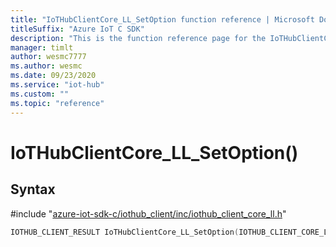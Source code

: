 ```yaml
---                             
title: "IoTHubClientCore_LL_SetOption function reference | Microsoft Docs" 
titleSuffix: "Azure IoT C SDK"            
description: "This is the function reference page for the IoTHubClientCore_LL_SetOption() function in the Azure IoT C SDK. This SDK is used with Azure IoT Hub and Azure IoT Hub Device Provisioning Service"            
manager: timlt                 
author: wesmc7777              
ms.author: wesmc               
ms.date: 09/23/2020                    
ms.service: "iot-hub"             
ms.custom: ""                
ms.topic: "reference"        
---                            
```


# IoTHubClientCore_LL_SetOption()

## Syntax

\#include "[azure-iot-sdk-c/iothub_client/inc/iothub_client_core_ll.h](../iothub-client-core-ll-h.md)"  
```C
IOTHUB_CLIENT_RESULT IoTHubClientCore_LL_SetOption(IOTHUB_CLIENT_CORE_LL_HANDLE  MU_IFCOMMA2);
```

